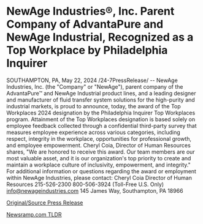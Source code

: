 # NewAge Industries®, Inc. Parent Company of AdvantaPure and NewAge Industrial, Recognized as a Top Workplace by Philadelphia Inquirer

SOUTHAMPTON, PA, May 22, 2024 /24-7PressRelease/ -- NewAge Industries, Inc. (the "Company" or "NewAge"), parent company of the AdvantaPure™ and NewAge Industrial product lines, and a leading designer and manufacturer of fluid transfer system solutions for the high-purity and industrial markets, is proud to announce, today, the award of the Top Workplaces 2024 designation by the Philadelphia Inquirer Top Workplaces program.  Attainment of the Top Workplaces designation is based solely on employee feedback collected through a confidential third-party survey that measures employee experience across various categories, including respect, integrity in the workplace, opportunities for professional growth, and employee empowerment.  Cheryl Coia, Director of Human Resources shares, "We are honored to receive this award. Our team members are our most valuable asset, and it is our organization's top priority to create and maintain a workplace culture of inclusivity, empowerment, and integrity."   For additional information or questions regarding the award or employment within NewAge Industries, please contact:  Cheryl Coia Director of Human Resources 215-526-2300 800-506-3924 (Toll-Free U.S. Only) info@newageindustries.com 145 James Way, Southampton, PA 18966 

[Original/Source Press Release](https://www.24-7pressrelease.com/press-release/511022/newage-industries-inc-parent-company-of-advantapure-and-newage-industrial-recognized-as-a-top-workplace-by-philadelphia-inquirer) 

[Newsramp.com TLDR](https://newsramp.com/None) 